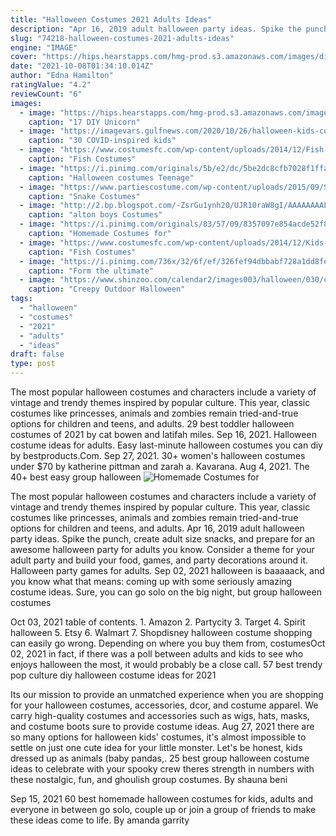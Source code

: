 ```yaml
---
title: "Halloween Costumes 2021 Adults Ideas"
description: "Apr 16, 2019 adult halloween party ideas. Spike the punch, create adult size snacks, and prepare for an awesome halloween party for adults you know. Consider a theme for your adult party and build your food, games, and party decorations around it. Halloween party games for adults"
slug: "74218-halloween-costumes-2021-adults-ideas"
engine: "IMAGE"
cover: "https://hips.hearstapps.com/hmg-prod.s3.amazonaws.com/images/diy-unicorn-costume-1565630260.jpg?crop=1.00xw:1.00xh;0,0&resize=640:*"
date: "2021-10-08T01:34:10.014Z"
author: "Edna Hamilton"
ratingValue: "4.2"
reviewCount: "6"
images:
  - image: "https://hips.hearstapps.com/hmg-prod.s3.amazonaws.com/images/diy-unicorn-costume-1565630260.jpg?crop=1.00xw:1.00xh;0,0&resize=640:*"
    caption: "17 DIY Unicorn"
  - image: "https://imagevars.gulfnews.com/2020/10/26/halloween-kids-costumes_17565470b6c_original-ratio.jpg"
    caption: "30 COVID-inspired kids"
  - image: "https://www.costumesfc.com/wp-content/uploads/2014/12/Fish-Costumes.jpg"
    caption: "Fish Costumes"
  - image: "https://i.pinimg.com/originals/5b/e2/dc/5be2dc8cfb7028f1ffa4335fdf4e4017.jpg"
    caption: "Halloween costumes Teenage"
  - image: "https://www.partiescostume.com/wp-content/uploads/2015/09/Snake-Costume-Ideas.jpg"
    caption: "Snake Costumes"
  - image: "http://2.bp.blogspot.com/-ZsrGu1ynh20/UJR10raW8gI/AAAAAAAAL2M/n32hsTiWysM/s1600/IMG_6000.jpg"
    caption: "alton boys Costumes"
  - image: "https://i.pinimg.com/originals/83/57/09/8357097e854acde52f84db82a0a04ed5.jpg"
    caption: "Homemade Costumes for"
  - image: "https://www.costumesfc.com/wp-content/uploads/2014/12/Kids-Fish-Costume.jpg"
    caption: "Fish Costumes"
  - image: "https://i.pinimg.com/736x/32/6f/ef/326fef94dbbabf728a1dd8fe8221bacc--hip-hop-costumes-s-costume.jpg"
    caption: "Form the ultimate"
  - image: "https://www.shinzoo.com/calendar2/images003/halloween/030/creepy-outdoor-halloween-decorations-05.jpg"
    caption: "Creepy Outdoor Halloween"
tags:
  - "halloween"
  - "costumes"
  - "2021"
  - "adults"
  - "ideas"
draft: false
type: post
---
```


The most popular halloween costumes and characters include a variety of vintage and trendy themes inspired by popular culture. This year, classic costumes like princesses, animals and zombies remain tried-and-true options for children and teens, and adults. 29 best toddler halloween costumes of 2021 by cat bowen and latifah miles. Sep 16, 2021.  Halloween costume ideas for adults. Easy last-minute halloween costumes you can diy by bestproducts.Com. Sep 27, 2021. 30+ women's halloween costumes under $70 by katherine pittman and zarah a. Kavarana. Aug 4, 2021. The 40+ best easy group halloween
![Homemade Costumes for](https://i.pinimg.com/originals/83/57/09/8357097e854acde52f84db82a0a04ed5.jpg "Homemade Costumes for")

The most popular halloween costumes and characters include a variety of vintage and trendy themes inspired by popular culture. This year, classic costumes like princesses, animals and zombies remain tried-and-true options for children and teens, and adults. Apr 16, 2019 adult halloween party ideas. Spike the punch, create adult size snacks, and prepare for an awesome halloween party for adults you know. Consider a theme for your adult party and build your food, games, and party decorations around it. Halloween party games for adults. Sep 02, 2021 halloween is baaaaack, and you know what that means: coming up with some seriously amazing costume ideas. Sure, you can go solo on the big night, but group halloween costumes
<!--inArticleAds-->

<!--galleryOne-->

Oct 03, 2021 table of contents. 1. Amazon 2. Partycity 3. Target 4. Spirit halloween 5. Etsy 6. Walmart 7. Shopdisney halloween costume shopping can easily go wrong. Depending on where you buy them from, costumesOct 02, 2021 in fact, if there was a poll between adults and kids to see who enjoys halloween the most, it would probably be a close call.  57 best trendy pop culture diy halloween costume ideas for 2021
<!--inArticleAds-->

<!--galleryTwo-->

Its our mission to provide an unmatched experience when you are shopping for your halloween costumes, accessories, dcor, and costume apparel. We carry high-quality costumes and accessories such as wigs, hats, masks, and costume boots sure to provide costume ideas. Aug 27, 2021 there are so many options for halloween kids' costumes, it's almost impossible to settle on just one cute idea for your little monster. Let's be honest, kids dressed up as animals (baby pandas,. 25 best group halloween costume ideas to celebrate with your spooky crew theres strength in numbers with these nostalgic, fun, and ghoulish group costumes. By shauna beni
<!--galleryThree-->

Sep 15, 2021 60 best homemade halloween costumes for kids, adults and everyone in between go solo, couple up or join a group of friends to make these ideas come to life. By amanda garrity